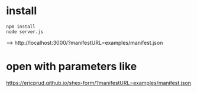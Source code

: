 # install
```
npm install
node server.js
```
--> http://localhost:3000/?manifestURL=examples/manifest.json

# open with parameters like

https://ericprud.github.io/shex-form/?manifestURL=examples/manifest.json
